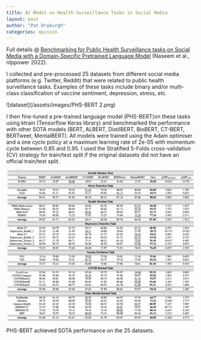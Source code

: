 ```yaml
---
title: AI Model on Health Surveillance Tasks in Social Media
layout: post
author: "Pat Dryburgh"
categories: opinion
---
```


Full details @ [Benchmarking for Public Health Surveillance tasks on Social Media with a Domain-Specific Pretrained Language Model](https://aclanthology.org/2022.nlppower-1.3) (Naseem et al., nlppower 2022).

I collected and pre-processed 25 datasets from different social media platforms (e.g. Twitter, Reddit) that were related to public health surveillance tasks. Examples of these tasks include binary and/or multi-class classification of vaccine sentiment, depression, stress, etc. 

![dataset](/assets/images/PHS-BERT 2.png)

I then fine-tuned a pre-trained language model (PHS-BERT)on these tasks using ktrain (Tensorflow Keras library) and benchmarked the performance with other SOTA models (BERT, ALBERT, DistilBERT, BioBERT, CT-BERT, BERTweet, MentalBERT). All models were trained using the Adam optimiser and a one cycle policy at a maximum learning rate of 2e-05 with momentum cycle between 0.85 and 0.95. I used the Stratified 5-Folds cross-validation (CV) strategy for train/test split if the original datasets did not have an official train/test split.

![result](/assets/images/PHS-BERT.png)

PHS-BERT achieved SOTA performance on the 25 datasets.

